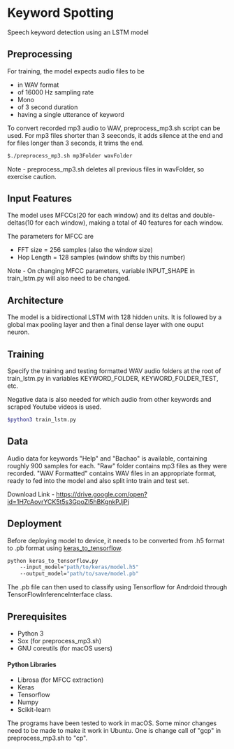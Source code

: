 # Keyword Spotting

Speech keyword detection using an LSTM model

## Preprocessing

For training, the model expects audio files to be
* in WAV format
* of 16000 Hz sampling rate
* Mono
* of 3 second duration
* having a single utterance of keyword

To convert recorded mp3 audio to WAV, preprocess_mp3.sh script can be used. For mp3 files shorter than 3 seeconds, it adds silence at the end and for files longer than 3 seconds, it trims the end.

```bash
$./preprocess_mp3.sh mp3Folder wavFolder
```
Note - preprocess_mp3.sh deletes all previous files in wavFolder, so exercise caution.

## Input Features

The model uses MFCCs(20 for each window) and its deltas and double-deltas(10 for each window), making a total of 40 features for each window.

The parameters for MFCC are 
* FFT size = 256 samples (also the window size)
* Hop Length = 128 samples (window shifts by this number)

Note - On changing MFCC parameters, variable INPUT_SHAPE in train_lstm.py will also need to be changed.

## Architecture

The model is a bidirectional LSTM with 128 hidden units. It is followed by a global max pooling layer and then a final dense layer with one ouput neuron.

## Training

Specify the training and testing formatted WAV audio folders at the root of train_lstm.py in variables KEYWORD_FOLDER, KEYWORD_FOLDER_TEST, etc. 

Negative data is also needed for which audio from other keywords and scraped Youtube videos is used.

```bash
$python3 train_lstm.py
```

## Data

Audio data for keywords "Help" and "Bachao" is available, containing roughly 900 samples for each. "Raw" folder contains mp3 files as they were recorded. "WAV Formatted" contains WAV files in an appropriate format, ready to fed into the model and also split into train and test set.

Download Link - https://drive.google.com/open?id=1H7cAovrYCK5t5s3GpoZl5hBKgnkPJjPj

## Deployment

Before deploying model to device, it needs to be converted from .h5 format to .pb format using [keras_to_tensorflow](https://github.com/amir-abdi/keras_to_tensorflow). 

```bash
python keras_to_tensorflow.py 
    --input_model="path/to/keras/model.h5" 
    --output_model="path/to/save/model.pb"
```

The .pb file can then used to classify using Tensorflow for Andrdoid through TensorFlowInferenceInterface class.

## Prerequisites

* Python 3
* Sox (for preprocess_mp3.sh)
* GNU coreutils (for macOS users)

#### Python Libraries 

* Librosa (for MFCC extraction)
* Keras 
* Tensorflow
* Numpy
* Scikit-learn

The programs have been tested to work in macOS. Some minor changes need to be made to make it work in Ubuntu. One is change  call of "gcp" in preprocess_mp3.sh to "cp".


